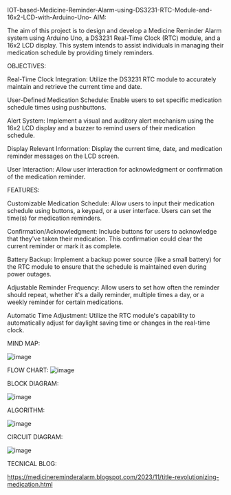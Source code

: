 IOT-based-Medicine-Reminder-Alarm-using-DS3231-RTC-Module-and-16x2-LCD-with-Arduino-Uno-
AIM:

The aim of this project is to design and develop a Medicine Reminder Alarm system using Arduino Uno, a DS3231 Real-Time Clock (RTC) module, and a 16x2 LCD display. This system intends to assist individuals in managing their medication schedule by providing timely reminders.

OBJECTIVES:

Real-Time Clock Integration: Utilize the DS3231 RTC module to accurately maintain and retrieve the current time and date.

User-Defined Medication Schedule: Enable users to set specific medication schedule times using pushbuttons.

Alert System: Implement a visual and auditory alert mechanism using the 16x2 LCD display and a buzzer to remind users of their medication schedule.

Display Relevant Information: Display the current time, date, and medication reminder messages on the LCD screen.

User Interaction: Allow user interaction for acknowledgment or confirmation of the medication reminder.

FEATURES:

Customizable Medication Schedule: Allow users to input their medication schedule using buttons, a keypad, or a user interface. Users can set the time(s) for medication reminders.

Confirmation/Acknowledgment: Include buttons for users to acknowledge that they've taken their medication. This confirmation could clear the current reminder or mark it as complete.

Battery Backup: Implement a backup power source (like a small battery) for the RTC module to ensure that the schedule is maintained even during power outages.

Adjustable Reminder Frequency: Allow users to set how often the reminder should repeat, whether it's a daily reminder, multiple times a day, or a weekly reminder for certain medications.

Automatic Time Adjustment: Utilize the RTC module's capability to automatically adjust for daylight saving time or changes in the real-time clock.

MIND MAP:

![image](https://github.com/sourav22as/IOT-based-Medicine-remainder/assets/121729561/9de5813c-02ee-4a36-9671-a8c2618740ea)


FLOW CHART:
![image](https://github.com/sourav22as/IOT-based-Medicine-remainder/assets/121729561/b0d850c2-53fe-409a-bfab-fde5d11e2166)



BLOCK DIAGRAM:

![image](https://github.com/sourav22as/IOT-based-Medicine-remainder/assets/121729561/3b7eb122-1ff8-41fc-96fe-27a0e6a7bc8c)


ALGORITHM:

![image](https://github.com/sourav22as/IOT-based-Medicine-remainder/assets/121729561/148b8259-dd83-42d7-bddc-df5d5f1749bc)


CIRCUIT DIAGRAM:

![image](https://github.com/sourav22as/IOT-based-Medicine-remainder/assets/121729561/56585798-ff14-4755-aa7e-802aadbd085c)


TECNICAL BLOG:

https://medicinereminderalarm.blogspot.com/2023/11/title-revolutionizing-medication.html
